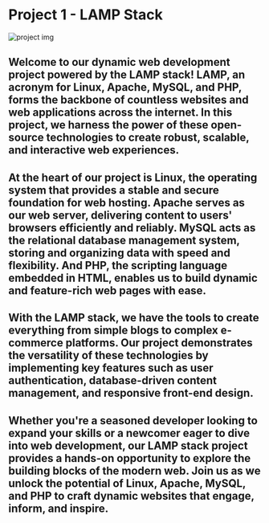 # Project 1 - LAMP Stack

![project img](/Project-1-LAMP-Stack/images/lamp.png)

## Welcome to our dynamic web development project powered by the LAMP stack! LAMP, an acronym for Linux, Apache, MySQL, and PHP, forms the backbone of countless websites and web applications across the internet. In this project, we harness the power of these open-source technologies to create robust, scalable, and interactive web experiences.

## At the heart of our project is Linux, the operating system that provides a stable and secure foundation for web hosting. Apache serves as our web server, delivering content to users' browsers efficiently and reliably. MySQL acts as the relational database management system, storing and organizing data with speed and flexibility. And PHP, the scripting language embedded in HTML, enables us to build dynamic and feature-rich web pages with ease.

## With the LAMP stack, we have the tools to create everything from simple blogs to complex e-commerce platforms. Our project demonstrates the versatility of these technologies by implementing key features such as user authentication, database-driven content management, and responsive front-end design.

## Whether you're a seasoned developer looking to expand your skills or a newcomer eager to dive into web development, our LAMP stack project provides a hands-on opportunity to explore the building blocks of the modern web. Join us as we unlock the potential of Linux, Apache, MySQL, and PHP to craft dynamic websites that engage, inform, and inspire.

